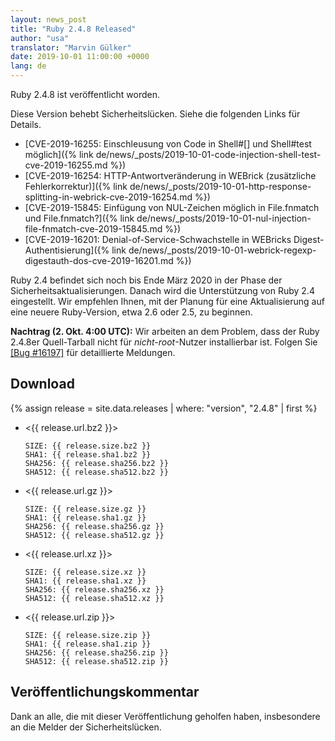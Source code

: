 ```yaml
---
layout: news_post
title: "Ruby 2.4.8 Released"
author: "usa"
translator: "Marvin Gülker"
date: 2019-10-01 11:00:00 +0000
lang: de
---
```


Ruby 2.4.8 ist veröffentlicht worden.

Diese Version behebt Sicherheitslücken. Siehe die folgenden Links für
Details.

* [CVE-2019-16255: Einschleusung von Code in Shell#[] und Shell#test möglich]({% link de/news/_posts/2019-10-01-code-injection-shell-test-cve-2019-16255.md %})
* [CVE-2019-16254: HTTP-Antwortveränderung in WEBrick (zusätzliche Fehlerkorrektur)]({% link de/news/_posts/2019-10-01-http-response-splitting-in-webrick-cve-2019-16254.md %})
* [CVE-2019-15845: Einfügung von NUL-Zeichen möglich in File.fnmatch und File.fnmatch?]({% link de/news/_posts/2019-10-01-nul-injection-file-fnmatch-cve-2019-15845.md %})
* [CVE-2019-16201: Denial-of-Service-Schwachstelle in WEBricks Digest-Authentisierung]({% link de/news/_posts/2019-10-01-webrick-regexp-digestauth-dos-cve-2019-16201.md %})

Ruby 2.4 befindet sich noch bis Ende März 2020 in der Phase der
Sicherheitsaktualisierungen. Danach wird die Unterstützung von Ruby
2.4 eingestellt. Wir empfehlen Ihnen, mit der Planung für eine
Aktualisierung auf eine neuere Ruby-Version, etwa 2.6 oder 2.5, zu
beginnen.

__Nachtrag (2. Okt. 4:00 UTC):__ Wir arbeiten an dem Problem, dass der
Ruby 2.4.8er Quell-Tarball nicht für _nicht-root_-Nutzer installierbar
ist. Folgen Sie [[Bug #16197]](https://bugs.ruby-lang.org/issues/16197)
für detaillierte Meldungen.

## Download

{% assign release = site.data.releases | where: "version", "2.4.8" | first %}

* <{{ release.url.bz2 }}>

      SIZE: {{ release.size.bz2 }}
      SHA1: {{ release.sha1.bz2 }}
      SHA256: {{ release.sha256.bz2 }}
      SHA512: {{ release.sha512.bz2 }}

* <{{ release.url.gz }}>

      SIZE: {{ release.size.gz }}
      SHA1: {{ release.sha1.gz }}
      SHA256: {{ release.sha256.gz }}
      SHA512: {{ release.sha512.gz }}

* <{{ release.url.xz }}>

      SIZE: {{ release.size.xz }}
      SHA1: {{ release.sha1.xz }}
      SHA256: {{ release.sha256.xz }}
      SHA512: {{ release.sha512.xz }}

* <{{ release.url.zip }}>

      SIZE: {{ release.size.zip }}
      SHA1: {{ release.sha1.zip }}
      SHA256: {{ release.sha256.zip }}
      SHA512: {{ release.sha512.zip }}

## Veröffentlichungskommentar

Dank an alle, die mit dieser Veröffentlichung geholfen haben,
insbesondere an die Melder der Sicherheitslücken.
